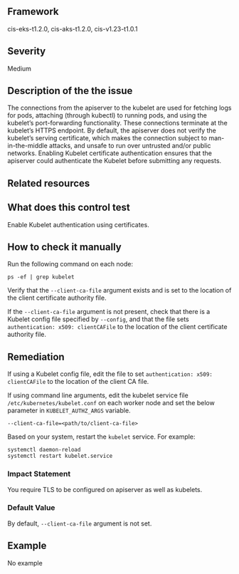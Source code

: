 ## Framework
cis-eks-t1.2.0, cis-aks-t1.2.0, cis-v1.23-t1.0.1
 
## Severity
Medium

## Description of the the issue
The connections from the apiserver to the kubelet are used for fetching logs for pods, attaching (through kubectl) to running pods, and using the kubelet’s port-forwarding functionality. These connections terminate at the kubelet’s HTTPS endpoint. By default, the apiserver does not verify the kubelet’s serving certificate, which makes the connection subject to man-in-the-middle attacks, and unsafe to run over untrusted and/or public networks. Enabling Kubelet certificate authentication ensures that the apiserver could authenticate the Kubelet before submitting any requests.
 
## Related resources

## What does this control test
Enable Kubelet authentication using certificates.
 
## How to check it manually
Run the following command on each node:

 
```
ps -ef | grep kubelet

```
 Verify that the `--client-ca-file` argument exists and is set to the location of the client certificate authority file.

 If the `--client-ca-file` argument is not present, check that there is a Kubelet config file specified by `--config`, and that the file sets `authentication: x509: clientCAFile` to the location of the client certificate authority file.
## Remediation
If using a Kubelet config file, edit the file to set `authentication: x509: clientCAFile` to the location of the client CA file.

 If using command line arguments, edit the kubelet service file `/etc/kubernetes/kubelet.conf` on each worker node and set the below parameter in `KUBELET_AUTHZ_ARGS` variable.

 
```
--client-ca-file=<path/to/client-ca-file>

```
 Based on your system, restart the `kubelet` service. For example:

 
```
systemctl daemon-reload
systemctl restart kubelet.service

```
 
### Impact Statement
You require TLS to be configured on apiserver as well as kubelets.
### Default Value
By default, `--client-ca-file` argument is not set.
## Example
No example
